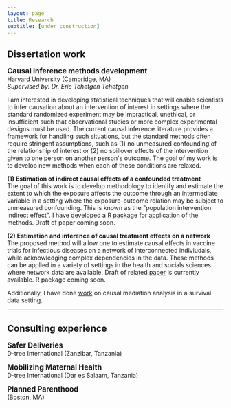 ```yaml
---
layout: page
title: Research
subtitle: [under construction]
---
```


## Dissertation work  
<strong style="font-size: 120%;"> Causal inference methods development </strong>  
Harvard University (Cambridge, MA)  
_Supervised by: Dr. Eric Tchetgen Tchetgen_  

I am interested in developing statistical techniques that will enable scientists to infer causation about an intervention of interest in settings where the standard randomized experiment may be impractical, unethical, or insufficient such that observational studies or more complex experimental designs must be used. The current causal inference literature provides a framework for handling such situations, but the standard methods often require stringent assumptions, such as (1) no unmeasured confounding of the relationship of interest or (2) no spillover effects of the intervention given to one person on another person's outcome. The goal of my work is to develop new methods when each of these conditions are relaxed.  


<strong style="font-size: 100%;"> (1) Estimation of indirect causal effects of a confounded treatment </strong>  
The goal of this work is to develop methodology to identify and estimate the extent to which the exposure affects the outcome through an intermediate variable in a setting where the exposure-outcome relation may be subject to unmeasured confounding. This is known as the "population intervention indirect effect". I have developed a <a href="https://isabelfulcher.github.io/frontdoorpiie/"> R package</a> for application of the methods. Draft of paper coming soon.   

<strong style="font-size: 100%;"> (2) Estimation and inference of causal treatment effects on a network </strong>  
The proposed method will allow one to estimate causal effects in vaccine trials for infectious diseases on a network of interconnected indiviudals, while acknowledging complex dependencies in the data. These methods can be applied in a variety of settings in the health and socials sciences where network data are available. Draft of related <a href="https://arxiv.org/abs/1709.01577"> paper</a> is currently available. R package coming soon.  


Additionally, I have done <a href="http://journals.lww.com/epidem/Citation/2017/09000/Mediation_Analysis_for_Censored_Survival_Data.5.aspx"> work</a> on causal mediation analysis in a survival data setting.  

---

## Consulting experience  

<strong style="font-size: 120%;"> Safer Deliveries </strong>  
D-tree International (Zanzibar, Tanzania)  

<strong style="font-size: 120%;"> Mobilizing Maternal Health </strong>  
D-tree International (Dar es Salaam, Tanzania)  

<strong style="font-size: 120%;"> Planned Parenthood </strong>  
(Boston, MA)  

